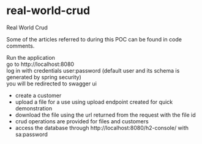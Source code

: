 # real-world-crud
Real World Crud

Some of the articles referred to during this POC can be found in code comments.<br/>

Run the application<br/>
go to http://localhost:8080<br/>
log in with credentials user:password (default user and its schema is generated by spring security) <br/>
you will be redirected to swagger ui<br/>

- create a customer<br/>
- upload a file for a use using upload endpoint created for quick demonstration<br/>
- download the file using the url returned from the request with the file id<br/>
- crud operations are provided for files and customers<br/>
- access the database through http://localhost:8080/h2-console/ with sa:password


